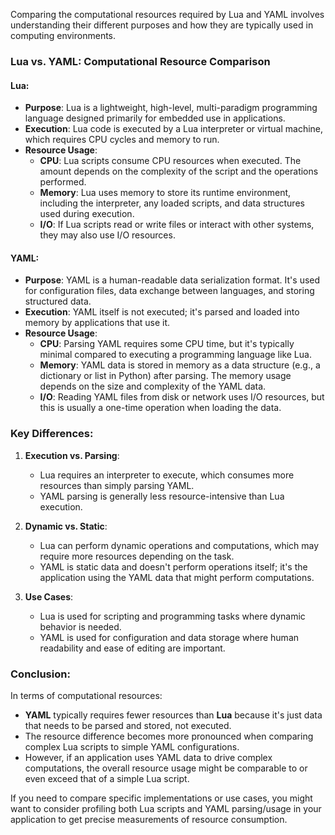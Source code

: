 Comparing the computational resources required by Lua and YAML involves understanding their different purposes and how they are typically used in computing environments.

### Lua vs. YAML: Computational Resource Comparison

#### Lua:
- **Purpose**: Lua is a lightweight, high-level, multi-paradigm programming language designed primarily for embedded use in applications.
- **Execution**: Lua code is executed by a Lua interpreter or virtual machine, which requires CPU cycles and memory to run.
- **Resource Usage**:
  - **CPU**: Lua scripts consume CPU resources when executed. The amount depends on the complexity of the script and the operations performed.
  - **Memory**: Lua uses memory to store its runtime environment, including the interpreter, any loaded scripts, and data structures used during execution.
  - **I/O**: If Lua scripts read or write files or interact with other systems, they may also use I/O resources.

#### YAML:
- **Purpose**: YAML is a human-readable data serialization format. It's used for configuration files, data exchange between languages, and storing structured data.
- **Execution**: YAML itself is not executed; it's parsed and loaded into memory by applications that use it.
- **Resource Usage**:
  - **CPU**: Parsing YAML requires some CPU time, but it's typically minimal compared to executing a programming language like Lua.
  - **Memory**: YAML data is stored in memory as a data structure (e.g., a dictionary or list in Python) after parsing. The memory usage depends on the size and complexity of the YAML data.
  - **I/O**: Reading YAML files from disk or network uses I/O resources, but this is usually a one-time operation when loading the data.

### Key Differences:

1. **Execution vs. Parsing**:
   - Lua requires an interpreter to execute, which consumes more resources than simply parsing YAML.
   - YAML parsing is generally less resource-intensive than Lua execution.

2. **Dynamic vs. Static**:
   - Lua can perform dynamic operations and computations, which may require more resources depending on the task.
   - YAML is static data and doesn't perform operations itself; it's the application using the YAML data that might perform computations.

3. **Use Cases**:
   - Lua is used for scripting and programming tasks where dynamic behavior is needed.
   - YAML is used for configuration and data storage where human readability and ease of editing are important.

### Conclusion:

In terms of computational resources:
- **YAML** typically requires fewer resources than **Lua** because it's just data that needs to be parsed and stored, not executed.
- The resource difference becomes more pronounced when comparing complex Lua scripts to simple YAML configurations.
- However, if an application uses YAML data to drive complex computations, the overall resource usage might be comparable to or even exceed that of a simple Lua script.

If you need to compare specific implementations or use cases, you might want to consider profiling both Lua scripts and YAML parsing/usage in your application to get precise measurements of resource consumption.
